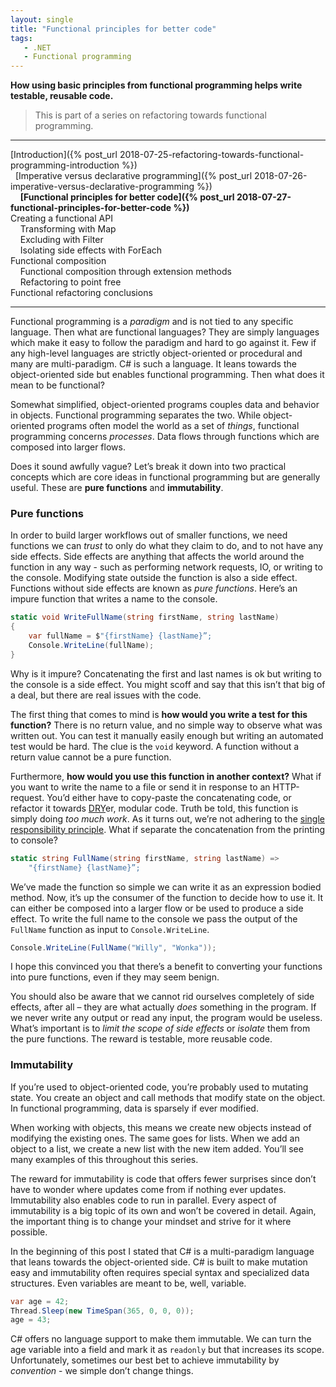 ```yaml
---
layout: single
title: "Functional principles for better code"
tags:
   - .NET
   - Functional programming
---
```


**How using basic principles from functional programming helps write testable, reusable code.**

> This is part of a series on refactoring towards functional programming.

---
[Introduction]({% post_url 2018-07-25-refactoring-towards-functional-programming-introduction %})  
&nbsp;&nbsp;[Imperative versus declarative programming]({% post_url 2018-07-26-imperative-versus-declarative-programming %})  
&nbsp;&nbsp;&nbsp;&nbsp;**[Functional principles for better code]({% post_url 2018-07-27-functional-principles-for-better-code %})**  
Creating a functional API  
&nbsp;&nbsp;&nbsp;&nbsp;Transforming with Map  
&nbsp;&nbsp;&nbsp;&nbsp;Excluding with Filter  
&nbsp;&nbsp;&nbsp;&nbsp;Isolating side effects with ForEach  
Functional composition  
&nbsp;&nbsp;&nbsp;&nbsp;Functional composition through extension methods  
&nbsp;&nbsp;&nbsp;&nbsp;Refactoring to point free  
Functional refactoring conclusions  

---

Functional programming is a *paradigm* and is not tied to any specific language. Then what are functional languages? They are simply languages which make it easy to follow the paradigm and hard to go against it. Few if any high-level languages are strictly object-oriented or procedural and many are multi-paradigm. C# is such a language. It leans towards the object-oriented side but enables functional programming. Then what does it mean to be functional?

Somewhat simplified, object-oriented programs couples data and behavior in objects. Functional programming separates the two. While object-oriented programs often model the world as a set of *things*, functional programming concerns *processes*. Data flows through functions which are composed into larger flows.

Does it sound awfully vague? Let’s break it down into two practical concepts which are core ideas in functional programming but are generally useful. These are **pure functions** and **immutability**.

### Pure functions

In order to build larger workflows out of smaller functions, we need functions we can *trust* to only do what they claim to do, and to not have any side effects. Side effects are anything that affects the world around the function in any way - such as performing network requests, IO, or writing to the console. Modifying state outside the function is also a side effect. Functions without side effects are known as *pure functions*. Here’s an impure function that writes a name to the console.

```csharp
static void WriteFullName(string firstName, string lastName)
{
    var fullName = $"{firstName} {lastName}”;
    Console.WriteLine(fullName);
}
```

Why is it impure? Concatenating the first and last names is ok but writing to the console is a side effect. You might scoff and say that this isn’t that big of a deal, but there are real issues with the code.

The first thing that comes to mind is **how would you write a test for this function?** There is no return value, and no simple way to observe what was written out. You can test it manually easily enough but writing an automated test would be hard. The clue is the ```void``` keyword. A function without a return value cannot be a pure function.

Furthermore, **how would you use this function in another context?** What if you want to write the name to a file or send it in response to an HTTP-request. You’d either have to copy-paste the concatenating code, or refactor it towards [DRY](https://en.wikipedia.org/wiki/Don%27t_repeat_yourself)er, modular code. Truth be told, this function is simply doing *too much work*. As it turns out, we’re not adhering to the [single responsibility principle](https://8thlight.com/blog/uncle-bob/2014/05/08/SingleReponsibilityPrinciple.html). What if separate the concatenation from the printing to console?

```csharp
static string FullName(string firstName, string lastName) =>
    "{firstName} {lastName}”;
```

We’ve made the function so simple we can write it as an expression bodied method. Now, it’s up the consumer of the function to decide how to use it. It can either be composed into a larger flow or be used to produce a side effect. To write the full name to the console we pass the output of the ```FullName``` function as input to ```Console.WriteLine```.

```csharp
Console.WriteLine(FullName("Willy", "Wonka"));
```

I hope this convinced you that there’s a benefit to converting your functions into pure functions, even if they may seem benign.

You should also be aware that we cannot rid ourselves completely of side effects, after all – they are what actually *does* something in the program. If we never write any output or read any input, the program would be useless. What’s important is to *limit the scope of side effects* or *isolate* them from the pure functions. The reward is testable, more reusable code.

### Immutability

If you’re used to object-oriented code, you’re probably used to mutating state. You create an object and call methods that modify state on the object. In functional programming, data is sparsely if ever modified.

When working with objects, this means we create new objects instead of modifying the existing ones. The same goes for lists. When we add an object to a list, we create a new list with the new item added. You’ll see many examples of this throughout this series.

The reward for immutability is code that offers fewer surprises since don’t have to wonder where updates come from if nothing ever updates. Immutability also enables code to run in parallel. Every aspect of immutability is a big topic of its own and won’t be covered in detail. Again, the important thing is to change your mindset and strive for it where possible.

In the beginning of this post I stated that C# is a multi-paradigm language that leans towards the object-oriented side. C# is built to make mutation easy and immutability often requires special syntax and specialized data structures. Even variables are meant to be, well, variable.

```csharp
var age = 42;
Thread.Sleep(new TimeSpan(365, 0, 0, 0));
age = 43;
```

C# offers no language support to make them immutable. We can turn the age variable into a field and mark it as ```readonly``` but that increases its scope. Unfortunately, sometimes our best bet to achieve immutability by *convention* - we simple don’t change things.